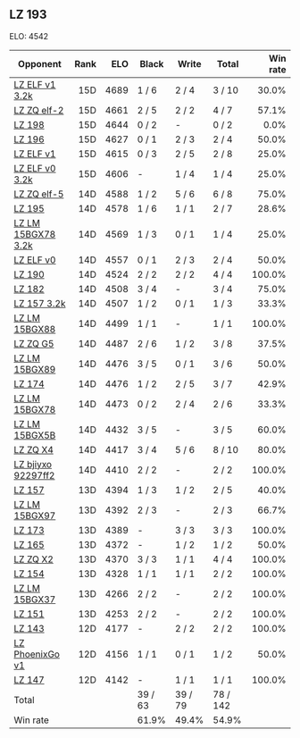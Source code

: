 ## LZ 193 ##

ELO: 4542

Opponent | Rank | ELO | Black | Write | Total | Win rate
---------|-----:|----:|-------|-------|-------|-------:
[LZ ELF v1 3.2k](LZ%20ELF%20v1%203.2k.md) | 15D | 4689 | 1 / 6 | 2 / 4 | 3 / 10 | 30.0%
[LZ ZQ elf-2](LZ%20ZQ%20elf-2.md) | 15D | 4661 | 2 / 5 | 2 / 2 | 4 / 7 | 57.1%
[LZ 198](LZ%20198.md) | 15D | 4644 | 0 / 2 | - | 0 / 2 | 0.0%
[LZ 196](LZ%20196.md) | 15D | 4627 | 0 / 1 | 2 / 3 | 2 / 4 | 50.0%
[LZ ELF v1](LZ%20ELF%20v1.md) | 15D | 4615 | 0 / 3 | 2 / 5 | 2 / 8 | 25.0%
[LZ ELF v0 3.2k](LZ%20ELF%20v0%203.2k.md) | 15D | 4606 | - | 1 / 4 | 1 / 4 | 25.0%
[LZ ZQ elf-5](LZ%20ZQ%20elf-5.md) | 14D | 4588 | 1 / 2 | 5 / 6 | 6 / 8 | 75.0%
[LZ 195](LZ%20195.md) | 14D | 4578 | 1 / 6 | 1 / 1 | 2 / 7 | 28.6%
[LZ LM 15BGX78 3.2k](LZ%20LM%2015BGX78%203.2k.md) | 14D | 4569 | 1 / 3 | 0 / 1 | 1 / 4 | 25.0%
[LZ ELF v0](LZ%20ELF%20v0.md) | 14D | 4557 | 0 / 1 | 2 / 3 | 2 / 4 | 50.0%
[LZ 190](LZ%20190.md) | 14D | 4524 | 2 / 2 | 2 / 2 | 4 / 4 | 100.0%
[LZ 182](LZ%20182.md) | 14D | 4508 | 3 / 4 | - | 3 / 4 | 75.0%
[LZ 157 3.2k](LZ%20157%203.2k.md) | 14D | 4507 | 1 / 2 | 0 / 1 | 1 / 3 | 33.3%
[LZ LM 15BGX88](LZ%20LM%2015BGX88.md) | 14D | 4499 | 1 / 1 | - | 1 / 1 | 100.0%
[LZ ZQ G5](LZ%20ZQ%20G5.md) | 14D | 4487 | 2 / 6 | 1 / 2 | 3 / 8 | 37.5%
[LZ LM 15BGX89](LZ%20LM%2015BGX89.md) | 14D | 4476 | 3 / 5 | 0 / 1 | 3 / 6 | 50.0%
[LZ 174](LZ%20174.md) | 14D | 4476 | 1 / 2 | 2 / 5 | 3 / 7 | 42.9%
[LZ LM 15BGX78](LZ%20LM%2015BGX78.md) | 14D | 4473 | 0 / 2 | 2 / 4 | 2 / 6 | 33.3%
[LZ LM 15BGX5B](LZ%20LM%2015BGX5B.md) | 14D | 4432 | 3 / 5 | - | 3 / 5 | 60.0%
[LZ ZQ X4](LZ%20ZQ%20X4.md) | 14D | 4417 | 3 / 4 | 5 / 6 | 8 / 10 | 80.0%
[LZ bjiyxo 92297ff2](LZ%20bjiyxo%2092297ff2.md) | 14D | 4410 | 2 / 2 | - | 2 / 2 | 100.0%
[LZ 157](LZ%20157.md) | 13D | 4394 | 1 / 3 | 1 / 2 | 2 / 5 | 40.0%
[LZ LM 15BGX97](LZ%20LM%2015BGX97.md) | 13D | 4392 | 2 / 3 | - | 2 / 3 | 66.7%
[LZ 173](LZ%20173.md) | 13D | 4389 | - | 3 / 3 | 3 / 3 | 100.0%
[LZ 165](LZ%20165.md) | 13D | 4372 | - | 1 / 2 | 1 / 2 | 50.0%
[LZ ZQ X2](LZ%20ZQ%20X2.md) | 13D | 4370 | 3 / 3 | 1 / 1 | 4 / 4 | 100.0%
[LZ 154](LZ%20154.md) | 13D | 4328 | 1 / 1 | 1 / 1 | 2 / 2 | 100.0%
[LZ LM 15BGX37](LZ%20LM%2015BGX37.md) | 13D | 4266 | 2 / 2 | - | 2 / 2 | 100.0%
[LZ 151](LZ%20151.md) | 13D | 4253 | 2 / 2 | - | 2 / 2 | 100.0%
[LZ 143](LZ%20143.md) | 12D | 4177 | - | 2 / 2 | 2 / 2 | 100.0%
[LZ PhoenixGo v1](LZ%20PhoenixGo%20v1.md) | 12D | 4156 | 1 / 1 | 0 / 1 | 1 / 2 | 50.0%
[LZ 147](LZ%20147.md) | 12D | 4142 | - | 1 / 1 | 1 / 1 | 100.0%
Total | | | 39 / 63 | 39 / 79 | 78 / 142 | 
Win rate| | | 61.9% | 49.4% | 54.9% | 

